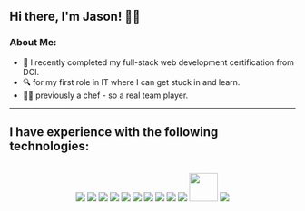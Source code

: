 ## Hi there, I'm Jason! 🙋‍♂️

### About Me: 

- 🥂 I recently completed my full-stack web development certification from DCI.  
- 🔍 for my first role in IT where I can get stuck in and learn.
- 👨‍🍳 previously a chef - so a real team player.

---

## I have experience with the following technologies:

<br/>

<div align="center">
  <img src="https://icongr.am/devicon/html5-original.svg?size=50&color=currentColor" />
  <img src="https://icongr.am/devicon/css3-original.svg?size=50&color=currentColor" />
  <img src="https://icongr.am/devicon/github-original.svg?size=50&color=currentColor" />
  <img src="https://icongr.am/devicon/javascript-original.svg?size=50&color=currentColor" />
  <img src="https://icongr.am/devicon/bootstrap-plain.svg?size=50&color=712cf9" />
  <img src="https://icongr.am/devicon/mongodb-original.svg?size=50&color=currentColor" />
  <img src="https://icongr.am/devicon/nodejs-original.svg?size=50&color=currentColor" />
  <img src="https://icongr.am/devicon/npm-original-wordmark.svg?size=50&color=currentColor" />
  <img src="https://icongr.am/devicon/express-original.svg?size=50&color=currentColor" />
  <img src="https://icongr.am/devicon/react-original.svg?size=50&color=currentColor" />
  <img src="https://cdn.jsdelivr.net/gh/devicons/devicon/icons/figma/figma-original.svg" height="50" width="50" />
  <img src="https://icongr.am/devicon/typescript-original.svg?size=50&color=currentColor" />
 
</div>


<!--Here are some ideas to get you started:

- 🔭 I’m currently working on ...
- 🌱 I’m currently learning ...
- 👯 I’m looking to collaborate on ...
- 🤔 I’m looking for help with ...
- 💬 Ask me about ...
- 📫 How to reach me: ...
- 😄 Pronouns: ...
- ⚡ Fun fact: ...
-->
